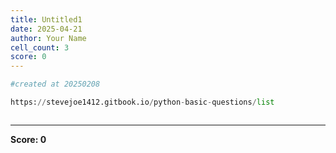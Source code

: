 ```yaml
---
title: Untitled1
date: 2025-04-21
author: Your Name
cell_count: 3
score: 0
---
```


```python
#created at 20250208
```


```python
https://stevejoe1412.gitbook.io/python-basic-questions/list
```


```python

```


---
**Score: 0**